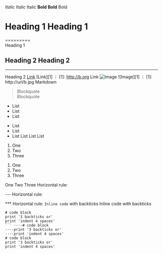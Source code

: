 
*Italic*	_Italic_	Italic
**Bold**	__Bold__	Bold
# Heading 1	Heading 1
=========	
Heading 1
## Heading 2	Heading 2
---------	
Heading 2
[Link](http://a.com)	[Link][1]
⋮
[1]: http://b.org	Link
![Image](http://url/a.png)	![Image][1]
⋮
[1]: http://url/b.jpg	Markdown
> Blockquote	 	
Blockquote
* List
* List
* List

- List
- List
- List
List
List
List
1. One
2. Two
3. Three

1) One
2) Two
3) Three

One
Two
Three
Horizontal rule:

---	Horizontal rule:

***	Horizontal rule:
`Inline code` with backticks	 	Inline code with backticks
```
# code block
print '3 backticks or'
print 'indent 4 spaces'
```	····# code block
····print '3 backticks or'
····print 'indent 4 spaces'	
# code block
print '3 backticks or'
print 'indent 4 spaces'